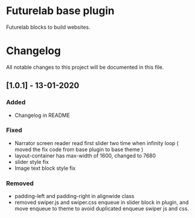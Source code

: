 # Futurelab base plugin
Futurelab blocks to build websites.

# Changelog

All notable changes to this project will be documented in this file.

## [1.0.1] - 13-01-2020

### Added
- Changelog in README

### Fixed
- Narrator screen reader read first slider two time when infinity loop ( moved the fix code from base plugin to base theme )
- layout-container has max-width of 1600, changed to 7680
- slider style fix
- Image text block style fix

### Removed
- padding-left and padding-right in alignwide class
- removed swiper.js and swiper.css enqueue in slider block in plugin, and move enqueue to theme to avoid duplicated enqueue swiper js and css.

